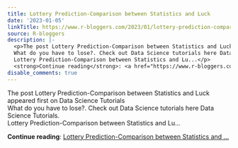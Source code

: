 ```yaml
---
title: Lottery Prediction-Comparison between Statistics and Luck
date: '2023-01-05'
linkTitle: https://www.r-bloggers.com/2023/01/lottery-prediction-comparison-between-statistics-and-luck/
source: R-bloggers
description: |-
  <p>The post Lottery Prediction-Comparison between Statistics and Luck appeared first on Data Science Tutorials<br />
  What do you have to lose?. Check out Data Science tutorials here Data Science Tutorials.<br />
  Lottery Prediction-Comparison between Statistics and Lu...</p>
  <strong>Continue reading</strong>: <a href="https://www.r-bloggers.com/2023/01/lottery-prediction-comparison-between-statistics-and-luck/">Lottery Prediction-Comparison between Statistics and ...
disable_comments: true
---
```

<p>The post Lottery Prediction-Comparison between Statistics and Luck appeared first on Data Science Tutorials<br />
What do you have to lose?. Check out Data Science tutorials here Data Science Tutorials.<br />
Lottery Prediction-Comparison between Statistics and Lu...</p>
<strong>Continue reading</strong>: <a href="https://www.r-bloggers.com/2023/01/lottery-prediction-comparison-between-statistics-and-luck/">Lottery Prediction-Comparison between Statistics and ...